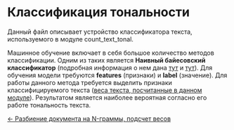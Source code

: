 # Классификация тональности
Данный файл описывает устройство классификатора текста, используемого в модуле count_text_tonal.

Машинное обучение включает в себя большое количество методов классификации. Одним из таких является
**Наивный байесовский классификатор** (подробная информация о нем дана [тут](https://habr.com/post/120194/) и 
[тут](https://ru.wikipedia.org/wiki/Наивный_байесовский_классификатор)). Для обучения модели требуются **features** 
(признаки) и **label** (значение). Для работы данного метода требуется выделить признаки
классифицируемого текста ([веса текста, посчитанные в данном модуле](./ngram_delta_tf_idf.md)). Результатом является наиболее вероятная согласно его работе тональность текста.

[← Разбиение документа на N-граммы, подсчет весов](./ngram_delta_tf_idf.md)
